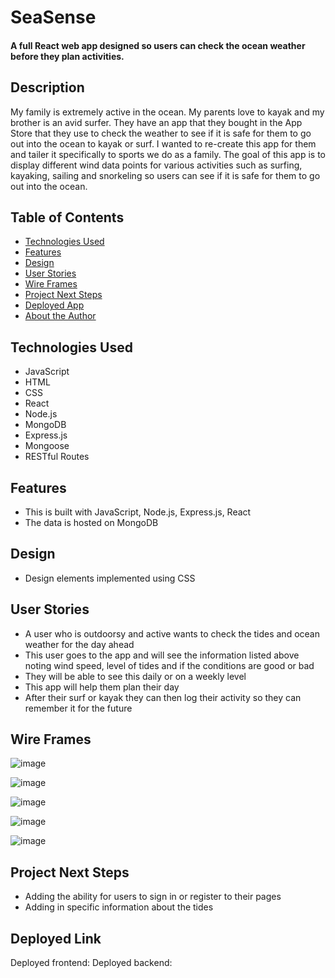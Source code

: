 # SeaSense

#### A full React web app designed so users can check the ocean weather before they plan activities.

## Description
My family is extremely active in the ocean. My parents love to kayak and my brother is an avid surfer. They have an app that they bought in the App Store that they use to check the weather to see if it is safe for them to go out into the ocean to kayak or surf. I wanted to re-create this app for them and tailer it specifically to sports we do as a family. The goal of this app is to display different wind data points for various activities such as surfing, kayaking, sailing and snorkeling so users can see if it is safe for them to go out into the ocean.  

## Table of Contents
* [Technologies Used](#technologiesused)
* [Features](#features)
* [Design](#design)
* [User Stories](#userstories)
* [Wire Frames](#wireframes)
* [Project Next Steps](#nextsteps)
* [Deployed App](#deployment)
* [About the Author](#author)

## <a name="technologiesused"></a>Technologies Used
* JavaScript
* HTML
* CSS
* React
* Node.js
* MongoDB
* Express.js
* Mongoose
* RESTful Routes

## Features
*   This is built with JavaScript, Node.js, Express.js, React
*   The data is hosted on MongoDB

## <a name="design"></a>Design
* Design elements implemented using CSS

## <a name="userstories"></a>User Stories
* A user who is outdoorsy and active wants to check the tides and ocean weather for the day ahead
* This user goes to the app and will see the information listed above noting wind speed, level of tides and if the conditions are good or bad
* They will be able to see this daily or on a weekly level
* This app will help them plan their day
* After their surf or kayak they can then log their activity so they can remember it for the future


## <a name="wireframes"></a>Wire Frames
![image](https://github.com/ellenell/ocean-app-frontend/assets/93359833/8167b3f4-bad3-45f6-90ab-aeb98b3ae7e3)

![image](https://github.com/ellenell/ocean-app-frontend/assets/93359833/3104a5c4-3082-42f2-bb5c-22814bca7e2e)

![image](https://github.com/ellenell/ocean-app-frontend/assets/93359833/f3404d5a-cccd-4eb4-bbb5-7180752b8d14)

![image](https://github.com/ellenell/ocean-app-frontend/assets/93359833/a69a05c6-bee0-4903-8dde-72cea5a1cc18)

![image](https://github.com/ellenell/ocean-app-frontend/assets/93359833/fdd63704-c1d0-42b6-af38-7a6cf5cc7771)

## <a name="nextsteps"></a>Project Next Steps
* Adding the ability for users to sign in or register to their pages 
* Adding in specific information about the tides


## <a name="deployment"></a>Deployed Link

Deployed frontend: 
Deployed backend: 
    

